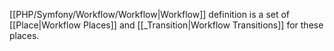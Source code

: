 [[PHP/Symfony/Workflow/Workflow|Workflow]] definition is a set of [[Place|Workflow Places]] and [[_Transition|Workflow Transitions]] for these places.

